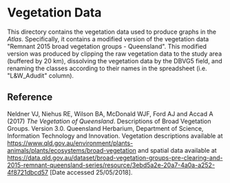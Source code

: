 Vegetation Data
==========

This directory contains the vegetation data used to produce graphs in the _Atlas_. Specifically, it contains a modified version of the vegetation data "Remnant 2015 broad vegetation groups - Queensland". This modified version was produced by clipping the raw vegetation data to the study area (buffered by 20 km), dissolving the vegetation data by the DBVG5 field, and renaming the classes according to their names in the spreadsheet (i.e. "L&W_Adudit" column).

## Reference

Neldner VJ, Niehus RE, Wilson BA, McDonald WJF, Ford AJ and Accad A (2017) _The Vegetation of Queensland_. Descriptions of Broad Vegetation Groups. Version 3.0. Queensland Herbarium, Department of Science, Information Technology and Innovation. Vegetation descriptions available at https://www.qld.gov.au/environment/plants-animals/plants/ecosystems/broad-vegetation and spatial data available at https://data.qld.gov.au/dataset/broad-vegetation-groups-pre-clearing-and-2015-remnant-queensland-series/resource/3ebd5a2e-20a7-4a0a-a252-4f8721dbcd57 [Date accessed 25/05/2018].
